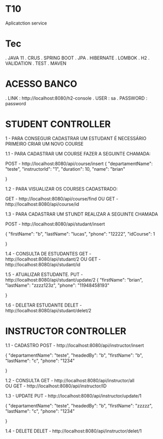 # T10
 Aplicatction service
 
 # Tec
. JAVA 11
. CRUS
. SPRING BOOT
. JPA
. HIBERNATE
. LOMBOK
. H2
. VALIDATION
. TEST
. MAVEN

# ACESSO BANCO

. LINK : http://localhost:8080/h2-console
. USER : sa
. PASSWORD : password

# STUDENT CONTROLLER

1 - PARA CONSEGUIR CADASTRAR UM ESTUDANT É NECESSÁRIO PRIMEIRO CRIAR UM NOVO COURSE

1.1 - PARA CADASTRAR UM COURSE FAZER A SEGUINTE CHAMADA:

POST - http://localhost:8080/api/course/insert
{
    "departamentName": "teste",
    "instructorId": "1",
    "duration": 10,
    "name": "brian"

}

1.2 - PARA VISUALIZAR OS COURSES CADASTRADO:

GET - http://localhost:8080/api/course/find
OU
GET - http://localhost:8080/api/course/id

1.3 - PARA CADASTRAR UM STUNDT REALIZAR A SEGUINTE CHAMADA
 
POST - http://localhost:8080/api/studant/insert

{
    "firstName": "b",
    "lastName": "lucas",
    "phone": "12222",
    "idCourse": 1

}

1.4 - CONSULTA DE ESTUDANTES
GET - http://localhost:8080/api/studant/2 
OU 
GET - http://localhost:8080/api/studant/id

1.5 - ATUALIZAR ESTUDANTE.
PUT - http://localhost:8080/api/studant/update/2 
{
    "firstName": "brian",
    "lastName": "zzzz123z",
    "phone": "11948458193"

}

1.6 - DELETAR ESTUDANTE
DELET - http://localhost:8080/api/studant/delet/2


# INSTRUCTOR CONTROLLER

1.1  - CADASTRO
POST - http://localhost:8080/api/instructor/insert 

{
    "departamentName": "teste",
    "headedBy": "b",
    "firstName": "b",
    "lastName": "c",
    "phone": "1234"
    
}

1.2 - CONSULTA
GET  - http://localhost:8080/api/instructor/all  
OU
GET -  http://localhost:8080/api/instructor/ID

1.3 - UPDATE
PUT -  http://localhost:8080/api/instructor/update/1

{
    "departamentName": "teste",
    "headedBy": "b",
    "firstName": "zzzzz",
    "lastName": "c",
    "phone": "1234"
    
}

1.4 - DELETE
DELET - http://localhost:8080/api/instructor/delet/1

